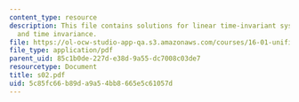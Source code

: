 ```yaml
---
content_type: resource
description: This file contains solutions for linear time-invariant systems, linearity
  and time invariance.
file: https://ol-ocw-studio-app-qa.s3.amazonaws.com/courses/16-01-unified-engineering-i-ii-iii-iv-fall-2005-spring-2006/5c85fc66b89da9a54bb8665e5c61057d_s02.pdf
file_type: application/pdf
parent_uid: 85c1b0de-227d-e38d-9a55-dc7008c03de7
resourcetype: Document
title: s02.pdf
uid: 5c85fc66-b89d-a9a5-4bb8-665e5c61057d
---
```

